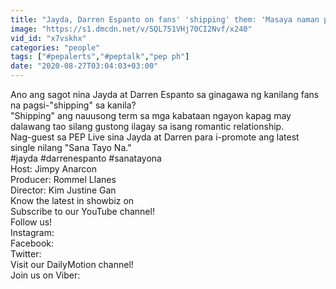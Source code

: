 ```yaml
---
title: "Jayda, Darren Espanto on fans' 'shipping' them: 'Masaya naman po kami...we're very grateful!'"
image: "https://s1.dmcdn.net/v/SQL751VHj70CI2Nvf/x240"
vid_id: "x7vskhx"
categories: "people"
tags: ["#pepalerts","#peptalk","pep ph"]
date: "2020-08-27T03:04:03+03:00"
---
```

Ano ang sagot nina Jayda at  Darren Espanto  sa ginagawa ng kanilang fans na pagsi-&quot;shipping&quot; sa kanila?  <br>&quot;Shipping&quot; ang nauusong term sa mga kabataan ngayon kapag may dalawang tao silang gustong ilagay sa isang romantic relationship.   <br>Nag-guest sa PEP Live sina Jayda at Darren para i-promote ang latest single nilang &quot;Sana Tayo Na.&quot;  <br>#jayda #darrenespanto #sanatayona  <br>Host: Jimpy Anarcon  <br>Producer: Rommel Llanes  <br>Director: Kim Justine Gan  <br>Know the latest in showbiz on   <br>Subscribe to our YouTube channel!   <br>Follow us!   <br>Instagram:   <br>Facebook:   <br>Twitter:   <br>Visit our DailyMotion channel!   <br>Join us on Viber: 
